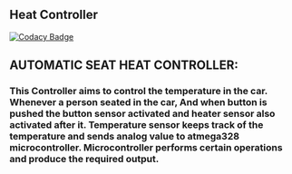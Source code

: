 ## Heat Controller

[![Codacy Badge](https://api.codacy.com/project/badge/Grade/05c659c7a5fa4e898f75d2a240d518c4)](https://app.codacy.com/gh/naveenreddiedodla/M2-EmbSys?utm_source=github.com&utm_medium=referral&utm_content=naveenreddiedodla/M2-EmbSys&utm_campaign=Badge_Grade_Settings)

## AUTOMATIC SEAT HEAT CONTROLLER:
### This Controller aims to control the temperature in the car. Whenever a person seated in the car, And when button is pushed the button sensor activated and heater sensor also activated after it. Temperature sensor keeps track of the temperature and sends analog value to atmega328 microcontroller. Microcontroller performs certain operations and produce the required output.
